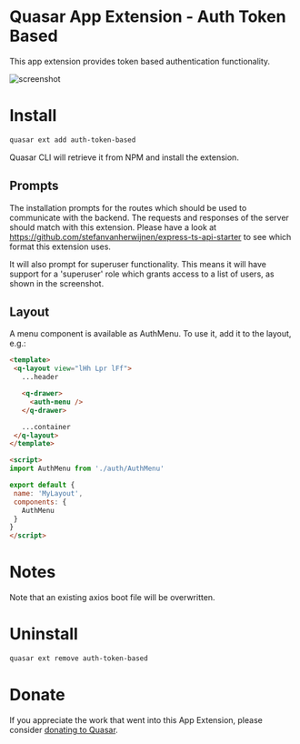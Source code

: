 Quasar App Extension - Auth Token Based
===

This app extension provides token based authentication functionality.

![screenshot](https://raw.githubusercontent.com/stefanvanherwijnen/auth-token-based/master/image.png)

# Install
```bash
quasar ext add auth-token-based
```
Quasar CLI will retrieve it from NPM and install the extension.

## Prompts

The installation prompts for the routes which should be used to communicate with the backend. The requests and responses of the server should match with this extension.
Please have a look at https://github.com/stefanvanherwijnen/express-ts-api-starter to see which format this extension uses.

It will also prompt for superuser functionality. This means it will have support for a 'superuser' role which grants access to a list of users, as shown in the screenshot.

## Layout

A menu component is available as AuthMenu. To use it, add it to the layout, e.g.:
```html
<template>
 <q-layout view="lHh Lpr lFf">
   ...header

   <q-drawer>
     <auth-menu />
   </q-drawer>

   ...container
 </q-layout>
</template>

<script>
import AuthMenu from './auth/AuthMenu'

export default {
 name: 'MyLayout',
 components: {
   AuthMenu
 }
}
</script>
```

# Notes
Note that an existing axios boot file will be overwritten.

# Uninstall
```bash
quasar ext remove auth-token-based
```

# Donate
If you appreciate the work that went into this App Extension, please consider [donating to Quasar](https://donate.quasar.dev).
